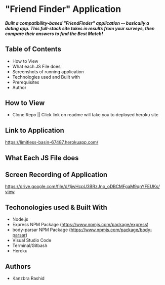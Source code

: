 
 # "Friend Finder" Application
##### Built a compatibility-based "FriendFinder" application -- basically a dating app. This full-stack site takes in results from your  surveys, then compare their answers to find the Best Match!

## Table of Contents
* How to View
* What each JS File does
* Screenshots of running application
* Technologies used and Built with
* Prerequisites
* Author


## How to View
* Clone Repo || Click link on readme will take you to deployed heroku site

## Link to Application
https://limitless-basin-67487.herokuapp.com/

 
 ## What Each JS File does


 ## Screen Recording of Application
https://drive.google.com/file/d/1jwHcpU3BRzJno_oDBCMFgaM9qnYFEUKs/view

 

    
 ## Techonologies used & Built With
 * Node.js
 * Express NPM Package (https://www.npmjs.com/package/express)
 * body-parsar NPM Package (https://www.npmjs.com/package/body-parsar)
 * Visual Studio Code
 * Terminal/Gitbash
 * Heroku

## Authors
 * Kanzbra Rashid
